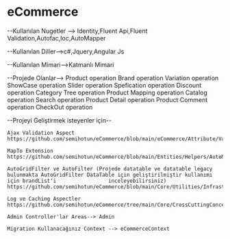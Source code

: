 # eCommerce
--Kullanılan Nugetler --> Identity,Fluent Api,Fluent Validation,Autofac,Ioc,AutoMapper

--Kullanılan Diller-->c#,Jquery,Angular Js

--Kullanılan Mimari-->Katmanlı Mimari


--Projede Olanlar-->
	Product operation 
	Brand operation 
	Variation operation
	ShowCase operation
	Slider operation
	Spefication operation
	Discount operation
	Category Tree operation
	Product Mapping operation
	Catalog operation
	Search operation
	Product Detail operation
	Product Comment operation
	CheckOut operation


--Projeyi Geliştirmek isteyenler için--

	Ajax Validation Aspect
	https://github.com/semihotun/eCommerce/blob/main/eCommerce/Attribute/ValidationAspect.cs

	MapTo Extension
	https://github.com/semihotun/eCommerce/blob/main/Entities/Helpers/AutoMapper/AutoMapperExtension.cs

	AutoGridFilter ve AutoFilter (Projede datatable ve datatable legacy bulunmakta AutoGridFilter DataTable için geliştirilmiştir kullanımı için brandList'i   		         inceleyebilirsiniz)
	https://github.com/semihotun/eCommerce/blob/main/Core/Utilities/Infrastructure/Filter/FilterHelper.cs

	Log ve Caching Aspectler
	https://github.com/semihotun/eCommerce/tree/main/Core/CrossCuttingConcerns

	Admin Controller'lar Areas--> Admin

	Migration Kullanacağınız Context --> eCommerceContext


















